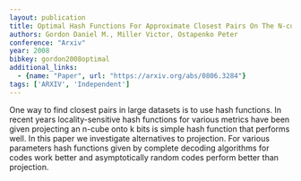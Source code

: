 ```yaml
---
layout: publication
title: Optimal Hash Functions For Approximate Closest Pairs On The N-cube
authors: Gordon Daniel M., Miller Victor, Ostapenko Peter
conference: "Arxiv"
year: 2008
bibkey: gordon2008optimal
additional_links:
  - {name: "Paper", url: "https://arxiv.org/abs/0806.3284"}
tags: ['ARXIV', 'Independent']
---
```

One way to find closest pairs in large datasets is to use hash functions. In recent years locality-sensitive hash functions for various metrics have been given projecting an n-cube onto k bits is simple hash function that performs well. In this paper we investigate alternatives to projection. For various parameters hash functions given by complete decoding algorithms for codes work better and asymptotically random codes perform better than projection.
